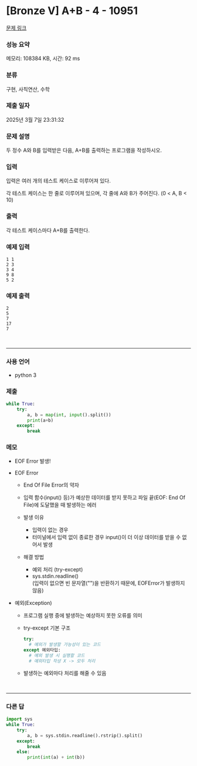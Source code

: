 # [Bronze V] A+B - 4 - 10951

[문제 링크](https://www.acmicpc.net/problem/10951)

### 성능 요약

메모리: 108384 KB, 시간: 92 ms

### 분류

구현, 사칙연산, 수학

### 제출 일자

2025년 3월 7일 23:31:32

### 문제 설명

<p>두 정수 A와 B를 입력받은 다음, A+B를 출력하는 프로그램을 작성하시오.</p>

### 입력

 <p>입력은 여러 개의 테스트 케이스로 이루어져 있다.</p>

<p>각 테스트 케이스는 한 줄로 이루어져 있으며, 각 줄에 A와 B가 주어진다. (0 < A, B < 10)</p>

### 출력

 <p>각 테스트 케이스마다 A+B를 출력한다.</p>

### 예제 입력

```
1 1
2 3
3 4
9 8
5 2
```

### 예제 출력

```
2
5
7
17
7
```

<br>

---

### 사용 언어

- python 3

### 제출

```python
while True:
    try:
        a, b = map(int, input().split())
        print(a+b)
    except:
        break
```

### 메모

- EOF Error 발생!

- EOF Error

  - End Of File Error의 약자
  - 입력 함수(input() 등)가 예상한 데이터를 받지 못하고 파일 끝(EOF: End Of File)에 도달했을 때 발생하는 에러

  - 발생 이유

    - 입력이 없는 경우
    - 터미널에서 입력 없이 종료한 경우 input()이 더 이상 데이터를 받을 수 없어서 발생

  - 해결 방법
    - 예외 처리 (try-except)
    - sys.stdin.readline() <br>
      (입력이 없으면 빈 문자열("")을 반환하기 때문에, EOFError가 발생하지 않음)

- 예외(Exception)

  - 프로그램 실행 중에 발생하는 예상하지 못한 오류를 의미
  - try-except 기본 구조

    ```python
    try:
      # 예외가 발생할 가능성이 있는 코드
    except 예외타입:
      # 예외 발생 시 실행할 코드
      # 예외타입 작성 X -> 모두 처리
    ```

  - 발생하는 예외마다 처리를 해줄 수 있음

<br>

---

### 다른 답

```python
import sys
while True:
    try:
        a, b = sys.stdin.readline().rstrip().split()
    except:
        break
    else:
        print(int(a) + int(b))
```
